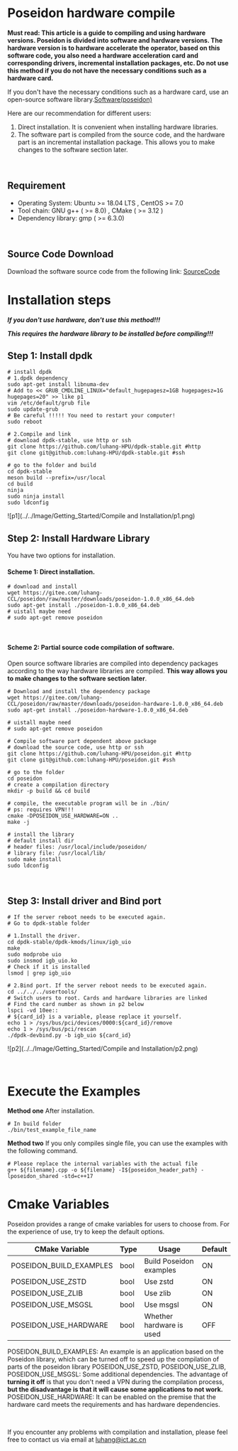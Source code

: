 # Poseidon hardware compile

**Must read: This article is a guide to compiling and using hardware versions. Poseidon is divided into software and hardware versions. The hardware version is to hardware accelerate the operator, based on this software code, you also need a hardware acceleration card and corresponding drivers, incremental installation packages, etc. Do not use this method if you do not have the necessary conditions such as a hardware card.**

If you don't have the necessary conditions such as a hardware card, use an open-source software library.[Software(poseidon)](./Software(poseidon).md)
<br>

Here are our recommendation for different users:

1. Direct installation. It is convenient when installing hardware libraries.
2. The software part is compiled from the source code, and the hardware part is an incremental installation package. This allows you to make changes to the software section later.

<br>

## Requirement 

* Operating System: Ubuntu >= 18.04 LTS , CentOS >= 7.0
* Tool chain: GNU g++ ( >= 8.0) , CMake ( >= 3.12 )
* Dependency library: gmp ( >= 6.3.0)

<br>

## Source Code Download

Download the software source code from the following link: [SourceCode](https://github.com/luhang-HPU/poseidon)

# Installation steps

***If you don't use hardware, don't use this method!!!***

***This requires the hardware library to be installed before compiling!!!***

## Step 1: Install dpdk

```shell
# install dpdk
# 1.dpdk dependency
sudo apt-get install libnuma-dev
# Add to << GRUB_CMDLINE_LINUX="default_hugepagesz=1GB hugepagesz=1G hugepages=20" >> like p1
vim /etc/default/grub file
sudo update-grub
# Be careful !!!!! You need to restart your computer!
sudo reboot

# 2.Compile and link
# download dpdk-stable, use http or ssh
git clone https://github.com/luhang-HPU/dpdk-stable.git #http
git clone git@github.com:luhang-HPU/dpdk-stable.git #ssh

# go to the folder and build
cd dpdk-stable
meson build --prefix=/usr/local
cd build
ninja
sudo ninja install
sudo ldconfig
```
![p1](../../Image/Getting_Started/Compile and Installation/p1.png)
<br>

## Step 2: Install Hardware Library

You have two options for installation.

#### Scheme 1: Direct installation.

```shell
# download and install
wget https://gitee.com/luhang-CCL/poseidon/raw/master/downloads/poseidon-1.0.0_x86_64.deb
sudo apt-get install ./poseidon-1.0.0_x86_64.deb
# uistall maybe need
# sudo apt-get remove poseidon
```

<br>

#### Scheme 2: Partial source code compilation of software.

Open source software libraries are compiled into dependency packages according to the way hardware libraries are compiled. **This way allows you to make changes to the software section later**.

```shell
# Download and install the dependency package
wget https://gitee.com/luhang-CCL/poseidon/raw/master/downloads/poseidon-hardware-1.0.0_x86_64.deb
sudo apt-get install ./poseidon-hardware-1.0.0_x86_64.deb

# uistall maybe need
# sudo apt-get remove poseidon

# Compile software part dependent above package
# download the source code, use http or ssh
git clone https://github.com/luhang-HPU/poseidon.git #http
git clone git@github.com:luhang-HPU/poseidon.git #ssh

# go to the folder
cd poseidon
# create a compilation directory
mkdir -p build && cd build

# compile, the executable program will be in ./bin/
# ps: requires VPN!!!
cmake -DPOSEIDON_USE_HARDWARE=ON ..
make -j

# install the library
# default install dir
# header files: /usr/local/include/poseidon/
# library file: /usr/local/lib/
sudo make install
sudo ldconfig
```

<br>

## Step 3: Install driver and Bind port

```shell
# If the server reboot needs to be executed again.
# Go to dpdk-stable folder

# 1.Install the driver.
cd dpdk-stable/dpdk-kmods/linux/igb_uio
make
sudo modprobe uio
sudo insmod igb_uio.ko
# Check if it is installed
lsmod | grep igb_uio

# 2.Bind port. If the server reboot needs to be executed again.
cd ../../../usertools/
# Switch users to root. Cards and hardware libraries are linked
# Find the card number as shown in p2 below
lspci -vd 10ee::
# ${card_id} is a variable, please replace it yourself.
echo 1 > /sys/bus/pci/devices/0000:${card_id}/remove
echo 1 > /sys/bus/pci/rescan
./dpdk-devbind.py -b igb_uio ${card_id}
```
![p2](../../Image/Getting_Started/Compile and Installation/p2.png)

<br>

# Execute the Examples

**Method one**
After installation.

```shell
# In build folder 
./bin/test_example_file_name 
```

**Method two**
If you only compiles single file, you can use the examples with the following command.

```shell
# Please replace the internal variables with the actual file
g++ ${filename}.cpp -o ${filename} -I${poseidon_header_path} -lposeidon_shared -std=c++17

```

# Cmake Variables

Poseidon provides a range of cmake variables for users to choose from. For the experience of use, try to keep the default options.

| CMake Variable          | Type | Usage                    | Default |
| ----------------------- | ---- | ------------------------ | ------- |
| POSEIDON_BUILD_EXAMPLES | bool | Build Poseidon examples  | ON      |
| POSEIDON_USE_ZSTD       | bool | Use zstd                 | ON      |
| POSEIDON_USE_ZLIB       | bool | Use zlib                 | ON      |
| POSEIDON_USE_MSGSL      | bool | Use msgsl                | ON      |
| POSEIDON_USE_HARDWARE   | bool | Whether hardware is used | OFF     |


POSEIDON_BUILD_EXAMPLES: An example is an application based on the Poseidon library, which can be turned off to speed up the compilation of parts of the poseidon library
POSEIDON_USE_ZSTD, POSEIDON_USE_ZLIB, POSEIDON_USE_MSGSL: Some additional dependencies. The advantage of **turning it off** is that you don't need a VPN during the compilation process, **but the disadvantage is that it will cause some applications to not work.**
POSEIDON_USE_HARDWARE: It can be enabled on the premise that the hardware card meets the requirements and has hardware dependencies.

<br>

If you encounter any problems with compilation and installation, please feel free to contact us via email at luhang@ict.ac.cn